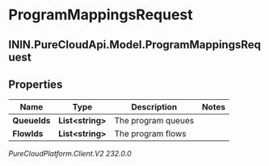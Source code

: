 # ProgramMappingsRequest

## ININ.PureCloudApi.Model.ProgramMappingsRequest

## Properties

|Name | Type | Description | Notes|
|------------ | ------------- | ------------- | -------------|
| **QueueIds** | **List&lt;string&gt;** | The program queues | |
| **FlowIds** | **List&lt;string&gt;** | The program flows | |



_PureCloudPlatform.Client.V2 232.0.0_
